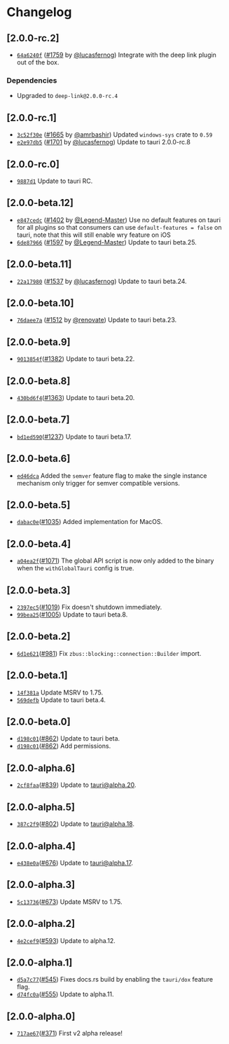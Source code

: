 # Changelog

## \[2.0.0-rc.2]

- [`64a6240f`](https://github.com/tauri-apps/plugins-workspace/commit/64a6240f79fcd52267c8d721b727ae695055d7ff) ([#1759](https://github.com/tauri-apps/plugins-workspace/pull/1759) by [@lucasfernog](https://github.com/tauri-apps/plugins-workspace/../../lucasfernog)) Integrate with the deep link plugin out of the box.

### Dependencies

- Upgraded to `deep-link@2.0.0-rc.4`

## \[2.0.0-rc.1]

- [`3c52f30e`](https://github.com/tauri-apps/plugins-workspace/commit/3c52f30ea4ec29c51f7021aa7871614d72e43258) ([#1665](https://github.com/tauri-apps/plugins-workspace/pull/1665) by [@amrbashir](https://github.com/tauri-apps/plugins-workspace/../../amrbashir)) Updated `windows-sys` crate to `0.59`
- [`e2e97db5`](https://github.com/tauri-apps/plugins-workspace/commit/e2e97db51983267f5be84d4f6f0278d58834d1f5) ([#1701](https://github.com/tauri-apps/plugins-workspace/pull/1701) by [@lucasfernog](https://github.com/tauri-apps/plugins-workspace/../../lucasfernog)) Update to tauri 2.0.0-rc.8

## \[2.0.0-rc.0]

- [`9887d1`](https://github.com/tauri-apps/plugins-workspace/commit/9887d14bd0e971c4c0f5c1188fc4005d3fc2e29e) Update to tauri RC.

## \[2.0.0-beta.12]

- [`e847cedc`](https://github.com/tauri-apps/plugins-workspace/commit/e847cedc1f46f3e7a2ad81ea579b620bc5b992d7) ([#1402](https://github.com/tauri-apps/plugins-workspace/pull/1402) by [@Legend-Master](https://github.com/tauri-apps/plugins-workspace/../../Legend-Master)) Use no default features on tauri for all plugins so that consumers can use `default-features = false` on tauri, note that this will still enable wry feature on iOS
- [`6de87966`](https://github.com/tauri-apps/plugins-workspace/commit/6de87966ecc00ad9d91c25be452f1f46bd2b7e1f) ([#1597](https://github.com/tauri-apps/plugins-workspace/pull/1597) by [@Legend-Master](https://github.com/tauri-apps/plugins-workspace/../../Legend-Master)) Update to tauri beta.25.

## \[2.0.0-beta.11]

- [`22a17980`](https://github.com/tauri-apps/plugins-workspace/commit/22a17980ff4f6f8c40adb1b8f4ffc6dae2fe7e30) ([#1537](https://github.com/tauri-apps/plugins-workspace/pull/1537) by [@lucasfernog](https://github.com/tauri-apps/plugins-workspace/../../lucasfernog)) Update to tauri beta.24.

## \[2.0.0-beta.10]

- [`76daee7a`](https://github.com/tauri-apps/plugins-workspace/commit/76daee7aafece34de3092c86e531cf9eb1138989) ([#1512](https://github.com/tauri-apps/plugins-workspace/pull/1512) by [@renovate](https://github.com/tauri-apps/plugins-workspace/../../renovate)) Update to tauri beta.23.

## \[2.0.0-beta.9]

- [`9013854f`](https://github.com/tauri-apps/plugins-workspace/commit/9013854f42a49a230b9dbb9d02774765528a923f)([#1382](https://github.com/tauri-apps/plugins-workspace/pull/1382)) Update to tauri beta.22.

## \[2.0.0-beta.8]

- [`430bd6f4`](https://github.com/tauri-apps/plugins-workspace/commit/430bd6f4f379bee5d232ae6b098ae131db7f178a)([#1363](https://github.com/tauri-apps/plugins-workspace/pull/1363)) Update to tauri beta.20.

## \[2.0.0-beta.7]

- [`bd1ed590`](https://github.com/tauri-apps/plugins-workspace/commit/bd1ed5903ffcce5500310dac1e59e8c67674ef1e)([#1237](https://github.com/tauri-apps/plugins-workspace/pull/1237)) Update to tauri beta.17.

## \[2.0.0-beta.6]

- [`ed46dca`](https://github.com/tauri-apps/plugins-workspace/commit/ed46dca74ff3947dbbcb26a7b571c129bf925698) Added the `semver` feature flag to make the single instance mechanism only trigger for semver compatible versions.

## \[2.0.0-beta.5]

- [`dabac0e`](https://github.com/tauri-apps/plugins-workspace/commit/dabac0eedfd6e6d192c6c5a214e708b3c0223f6f)([#1035](https://github.com/tauri-apps/plugins-workspace/pull/1035)) Added implementation for MacOS.

## \[2.0.0-beta.4]

- [`a04ea2f`](https://github.com/tauri-apps/plugins-workspace/commit/a04ea2f38294d5a3987578283badc8eec87a7752)([#1071](https://github.com/tauri-apps/plugins-workspace/pull/1071)) The global API script is now only added to the binary when the `withGlobalTauri` config is true.

## \[2.0.0-beta.3]

- [`2397ec5`](https://github.com/tauri-apps/plugins-workspace/commit/2397ec5937e594397e533925ccd257cae30b4cd1)([#1019](https://github.com/tauri-apps/plugins-workspace/pull/1019)) Fix doesn't shutdown immediately.
- [`99bea25`](https://github.com/tauri-apps/plugins-workspace/commit/99bea2559c2c0648c2519c50a18cd124dacef57b)([#1005](https://github.com/tauri-apps/plugins-workspace/pull/1005)) Update to tauri beta.8.

## \[2.0.0-beta.2]

- [`6d1e621`](https://github.com/tauri-apps/plugins-workspace/commit/6d1e6218b5877ef91f589f790f7251acda9c9605)([#981](https://github.com/tauri-apps/plugins-workspace/pull/981)) Fix `zbus::blocking::connection::Builder` import.

## \[2.0.0-beta.1]

- [`14f381a`](https://github.com/tauri-apps/plugins-workspace/commit/14f381acf8fe690acecc676922c6f05939b95734) Update MSRV to 1.75.
- [`569defb`](https://github.com/tauri-apps/plugins-workspace/commit/569defbe9492e38938554bb7bdc1be9151456d21) Update to tauri beta.4.

## \[2.0.0-beta.0]

- [`d198c01`](https://github.com/tauri-apps/plugins-workspace/commit/d198c014863ee260cb0de88a14b7fc4356ef7474)([#862](https://github.com/tauri-apps/plugins-workspace/pull/862)) Update to tauri beta.
- [`d198c01`](https://github.com/tauri-apps/plugins-workspace/commit/d198c014863ee260cb0de88a14b7fc4356ef7474)([#862](https://github.com/tauri-apps/plugins-workspace/pull/862)) Add permissions.

## \[2.0.0-alpha.6]

- [`2cf8faa`](https://github.com/tauri-apps/plugins-workspace/commit/2cf8faa3e149af55eb86e5aba8ebfc54210ca703)([#839](https://github.com/tauri-apps/plugins-workspace/pull/839)) Update to tauri@alpha.20.

## \[2.0.0-alpha.5]

- [`387c2f9`](https://github.com/tauri-apps/plugins-workspace/commit/387c2f9e0ce4c75c07ffa3fd76391a25b58f5daf)([#802](https://github.com/tauri-apps/plugins-workspace/pull/802)) Update to tauri@alpha.18.

## \[2.0.0-alpha.4]

- [`e438e0a`](https://github.com/tauri-apps/plugins-workspace/commit/e438e0a62d4b430a5159f05f13ecd397dd891a0d)([#676](https://github.com/tauri-apps/plugins-workspace/pull/676)) Update to tauri@alpha.17.

## \[2.0.0-alpha.3]

- [`5c13736`](https://github.com/tauri-apps/plugins-workspace/commit/5c137365c60790e8d4037d449e8237aa3fffdab0)([#673](https://github.com/tauri-apps/plugins-workspace/pull/673)) Update MSRV to 1.75.

## \[2.0.0-alpha.2]

- [`4e2cef9`](https://github.com/tauri-apps/plugins-workspace/commit/4e2cef9b702bbbb9cf4ee17de50791cb21f1b2a4)([#593](https://github.com/tauri-apps/plugins-workspace/pull/593)) Update to alpha.12.

## \[2.0.0-alpha.1]

- [`d5a7c77`](https://github.com/tauri-apps/plugins-workspace/commit/d5a7c77a8d0e7912a6b07b22ed329004edd6e80b)([#545](https://github.com/tauri-apps/plugins-workspace/pull/545)) Fixes docs.rs build by enabling the `tauri/dox` feature flag.
- [`d74fc0a`](https://github.com/tauri-apps/plugins-workspace/commit/d74fc0a097996e90a37be8f57d50b7d1f6ca616f)([#555](https://github.com/tauri-apps/plugins-workspace/pull/555)) Update to alpha.11.

## \[2.0.0-alpha.0]

- [`717ae67`](https://github.com/tauri-apps/plugins-workspace/commit/717ae670978feb4492fac1f295998b93f2b9347f)([#371](https://github.com/tauri-apps/plugins-workspace/pull/371)) First v2 alpha release!
